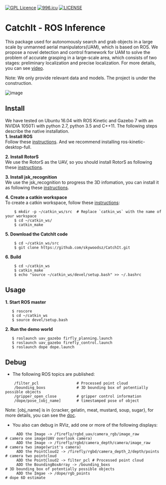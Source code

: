 [![GPL Licence](https://badges.frapsoft.com/os/gpl/gpl.svg?v=103)](https://opensource.org/licenses/GPL-3.0/) 
[![996.icu](https://img.shields.io/badge/link-996.icu-red.svg)](https://996.icu)
[![LICENSE](https://img.shields.io/badge/license-Anti%20996-blue.svg)](https://github.com/996icu/996.ICU/blob/master/LICENSE)
# CatchIt - ROS Inference
This package used for autonomously search and grab objects in a large scale by unmanned aerial manipulators(UAM), which is based on ROS. We propose a novel detection and control framework for UAM to solve the problem of accurate grasping in a large-scale area, which consists of two stages: preliminary localization and precise localization. For more details, you can see [video](https://youtu.be/ycYlgfIKv6s).

Note: We only provide relevant data and models. The project is under the construction.

![image](https://github.com/skywoodsz/CatchIt/blob/master/grasp_sucussuful.png)

## Install
We have tested on Ubuntu 16.04 with ROS Kinetic and Gazebo 7 with an NVIDIA 1050Ti with python 2.7, python 3.5 and C++11. The following steps describe the native installation.   
   **1. Install ROS**   
    Follow these [instructions](http://wiki.ros.org/kinetic/Installation/Ubuntu). And we recommend installing ros-kinetic-desktop-full. 
    
   **2. Install RotorS**  
    We use the RotorS as the UAV, so you should install RotorS as following these [instructions](https://github.com/ethz-asl/rotors_simulator).  
    
   **3. Install jsk_recognition**  
    We use the jsk_recognition to progress the 3D infomation, you can install it as following these [instructions](https://github.com/jsk-ros-pkg/jsk_recognition).  
    
   **4. Create a catkin workspace**  
    To create a catkin workspace, follow these [instructions](http://wiki.ros.org/catkin/Tutorials/create_a_workspace):  
```
    $ mkdir -p ~/catkin_ws/src  # Replace `catkin_ws` with the name of your workspace
    $ cd ~/catkin_ws/
    $ catkin_make
```

   **5. Download the CatchIt code**
```
    $ cd ~/catkin_ws/src
    $ git clone https://github.com/skywoodsz/CatchIt.git
```
   
   **6. Build**
```
    $ cd ~/catkin_ws
    $ catkin_make
    $ echo "source ~/catkin_ws/devel/setup.bash" >> ~/.bashrc
```

## Usage
   **1. Start ROS master** 
```
   $ roscore
   $ cd ~/catkin_ws
   $ source devel/setup.bash
```
 
   **2. Run the demo world** 
```
   $ roslaunch uav_gazebo firfly_planning.launch
   $ roslaunch uav_gazebo firefly_control.launch
   $ roslaunch dope dope.launch
```

## Debug
- The following ROS topics are published:
```
    /filter_pcl                 # Processed point cloud
    /bounding_boxs              # 3D bounding box of potentially possible objects
    /gripper_open_close         # gripper control information
    /dope/pose_[obj_name]       # timestamped pose of object
```

Note: [obj_name] is in {cracker, gelatin, meat, mustard, soup, sugar}, for more details, you can see the [doc](https://github.com/NVlabs/Deep_Object_Pose).  
- You also can debug in RViz, add one or more of the following displays:
```
     ADD the Image -> /firefly/rgbd_uav/camera_rgb/image_raw           # camera one image(UAV overlook camera)
     ADD the Image -> /firefly/rgbd/camera_depth/camera/image_raw      # camera two image(wrist's camera)
     ADD the PointCloud2 -> /firefly/rgbd/camera_depth_2/depth/points  # camera two pointcloud
     ADD the PointCloud2 -> filter_pcl # Processed point cloud
     ADD the BoundingBoxArray -> /bounding_boxs                        # 3D bounding box of potentially possible objects
     ADD the Imgae -> /dope/rgb_points                                 # dope 6D estimate
``` 
